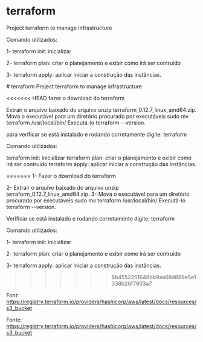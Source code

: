# terraform
Project terraform  to  manage infrastructure



Comando utilizados:

1- terraform init:  inicializar

2- terraform plan:  criar o planejamento e exibir como irá ser contruido

3- terraform apply:  aplicar iniciar a construção das instâncias.



﻿# terraform
Project terraform  to  manage infrastructure

<<<<<<< HEAD
fazer o download do terraform 

Extrair o arquivo baixado do arquivo unzip terraform_0.12.7_linux_amd64.zip.
Mova o executável para um diretório procurado por executáveis sudo mv terraform /usr/local/bin/
Executá-lo terraform --version.

para verificar se está instalado e rodando corretamente digite: terraform

Comando utilizados:

terraform init:  inicializar
terraform plan:  criar o planejamento e exibir como irá ser contruido
terraform apply:  aplicar iniciar a construção das instâncias.

=======
1- Fazer o download do terraform 

2- Extrair o arquivo baixado do arquivo unzip terraform_0.12.7_linux_amd64.zip.
3- Mova o executável para um diretório procurado por executáveis sudo mv terraform /usr/local/bin/
   Executá-lo terraform --version.

   Verificar se está instalado e rodando corretamente digite: terraform

Comando utilizados:

1- terraform init:  inicializar

2- terraform plan:  criar o planejamento e exibir como irá ser contruido

3- terraform apply:  aplicar iniciar a construção das instâncias.
>>>>>>> 6b4552251648bb9aa68d886e5e1338b26f7903a7




Font: https://registry.terraform.io/providers/hashicorp/aws/latest/docs/resources/s3_bucket

Fonte: https://registry.terraform.io/providers/hashicorp/aws/latest/docs/resources/s3_bucket

